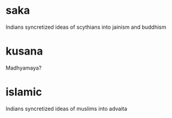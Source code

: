 
# saka

Indians syncretized ideas of scythians into jainism and buddhism
# kusana
Madhyamaya?

# islamic
Indians syncretized ideas of muslims into advaita


